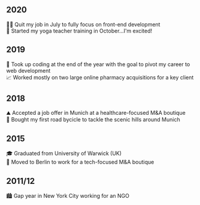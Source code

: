 ## 2020

🧑‍💻 Quit my job in July to fully focus on front-end development <br />
🧘 Started my yoga teacher training in October...I'm excited!

## 2019

🤖 Took up coding at the end of the year with the goal to pivot my career to web development <br />
📈 Worked mostly on two large online pharmacy acquisitions for a key client

## 2018

⛰️ Accepted a job offer in Munich at a healthcare-focused M&A boutique <br />
🚴 Bought my first road bycicle to tackle the scenic hills around Munich

## 2015

🎓 Graduated from University of Warwick (UK) <br />
🎉 Moved to Berlin to work for a tech-focused M&A boutique

## 2011/12

🏙 Gap year in New York City working for an NGO <br />
